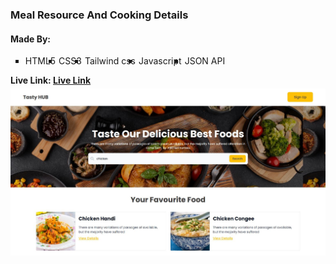 <h3>Meal Resource And Cooking Details</h3>
<h4>Made By:</h4>
<ul type="square" style="display:flex; gap:5px;">
  <li>HTML5</li>
  <li>CSS3</li>
  <li>Tailwind css</li>
  <li>Javascript</li>
  <li>JSON API</li>
</ul>
<b>Live Link: <a href="https://mdaminul1024.github.io/mealdb-resources-main/">Live Link</a><b>

<br>
<img src="images/meal-img.JPG" alt="website demo image" style="margin-top:5px;">

